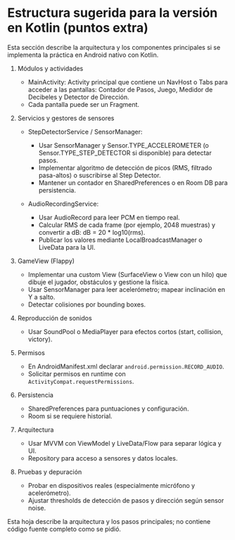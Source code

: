 # Estructura sugerida para la versión en Kotlin (puntos extra)

Esta sección describe la arquitectura y los componentes principales si se implementa la práctica en Android nativo con Kotlin.

1. Módulos y actividades
   - MainActivity: Activity principal que contiene un NavHost o Tabs para acceder a las pantallas: Contador de Pasos, Juego, Medidor de Decibeles y Detector de Dirección.
   - Cada pantalla puede ser un Fragment.

2. Servicios y gestores de sensores
   - StepDetectorService / SensorManager:
     - Usar SensorManager y Sensor.TYPE_ACCELEROMETER (o Sensor.TYPE_STEP_DETECTOR si disponible) para detectar pasos.
     - Implementar algoritmo de detección de picos (RMS, filtrado pasa-altos) o suscribirse al Step Detector.
     - Mantener un contador en SharedPreferences o en Room DB para persistencia.

   - AudioRecordingService:
     - Usar AudioRecord para leer PCM en tiempo real.
     - Calcular RMS de cada frame (por ejemplo, 2048 muestras) y convertir a dB: dB = 20 * log10(rms).
     - Publicar los valores mediante LocalBroadcastManager o LiveData para la UI.

3. GameView (Flappy)
   - Implementar una custom View (SurfaceView o View con un hilo) que dibuje el jugador, obstáculos y gestione la física.
   - Usar SensorManager para leer acelerómetro; mapear inclinación en Y a salto.
   - Detectar colisiones por bounding boxes.

4. Reproducción de sonidos
   - Usar SoundPool o MediaPlayer para efectos cortos (start, collision, victory).

5. Permisos
   - En AndroidManifest.xml declarar `android.permission.RECORD_AUDIO`.
   - Solicitar permisos en runtime con `ActivityCompat.requestPermissions`.

6. Persistencia
   - SharedPreferences para puntuaciones y configuración.
   - Room si se requiere historial.

7. Arquitectura
   - Usar MVVM con ViewModel y LiveData/Flow para separar lógica y UI.
   - Repository para acceso a sensores y datos locales.

8. Pruebas y depuración
   - Probar en dispositivos reales (especialmente micrófono y acelerómetro).
   - Ajustar thresholds de detección de pasos y dirección según sensor noise.

Esta hoja describe la arquitectura y los pasos principales; no contiene código fuente completo como se pidió.
